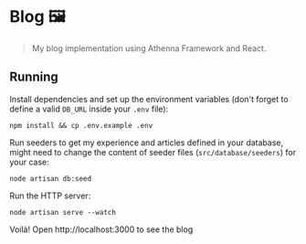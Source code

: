 # Blog 🖼️

> My blog implementation using Athenna Framework and React.

## Running

Install dependencies and set up the environment variables (don't forget to define a valid `DB_URL` inside your `.env` file):

```shell
npm install && cp .env.example .env
```

Run seeders to get my experience and articles defined in your database, might need to change the content of seeder files (`src/database/seeders`) for your case:

```shell
node artisan db:seed
```

Run the HTTP server:

```shell
node artisan serve --watch
```

Voilà! Open http://localhost:3000 to see the blog
